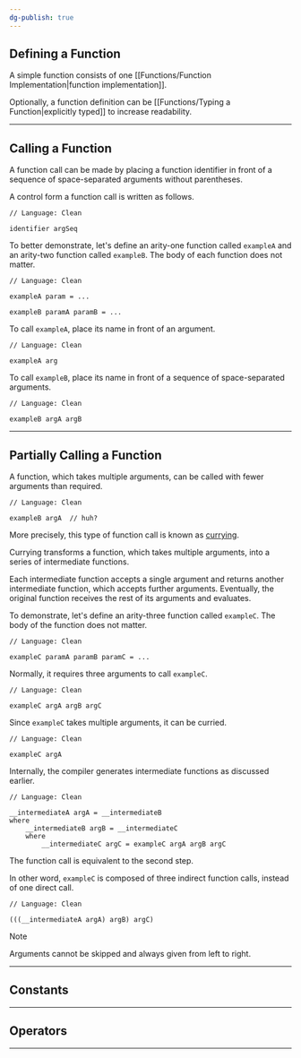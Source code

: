 ```yaml
---
dg-publish: true
---
```


## Defining a Function

A simple function consists of one [[Functions/Function Implementation\|function implementation]].

Optionally, a function definition can be [[Functions/Typing a Function\|explicitly typed]] to increase readability.

---

## Calling a Function

A function call can be made by placing a function identifier in front of a sequence of space-separated arguments without parentheses.

A control form a function call is written as follows.

```Clean
// Language: Clean

identifier argSeq
```

To better demonstrate, let's define an arity-one function called `exampleA` and an arity-two function called `exampleB`.
The body of each function does not matter.

```Clean
// Language: Clean

exampleA param = ...

exampleB paramA paramB = ...
```

To call `exampleA`, place its name in front of an argument.

```Clean
// Language: Clean

exampleA arg
```

To call `exampleB`, place its name in front of a sequence of space-separated arguments.

```Clean
// Language: Clean

exampleB argA argB
```

---

## Partially Calling a Function

A function, which takes multiple arguments, can be called with fewer arguments than required.

```Clean
// Language: Clean

exampleB argA  // huh?
```

More precisely, this type of function call is known as [currying](https://en.wikipedia.org/wiki/Currying).

Currying transforms a function, which takes multiple arguments, into a series of intermediate functions.

Each intermediate function accepts a single argument and returns another intermediate function, which accepts further arguments.
Eventually, the original function receives the rest of its arguments and evaluates.

To demonstrate, let's define an arity-three function called `exampleC`.
The body of the function does not matter.

```Clean
// Language: Clean

exampleC paramA paramB paramC = ...
```

Normally, it requires three arguments to call `exampleC`.

```Clean
// Language: Clean

exampleC argA argB argC
```

Since `exampleC` takes multiple arguments, it can be curried.

```Clean
// Language: Clean

exampleC argA
```

Internally, the compiler generates intermediate functions as discussed earlier.

```Clean
// Language: Clean

__intermediateA argA = __intermediateB
where
    __intermediateB argB = __intermediateC
    where
        __intermediateC argC = exampleC argA argB argC
```

The function call is equivalent to the second step.

In other word, `exampleC` is composed of three indirect function calls, instead of one direct call.

```Clean
// Language: Clean

(((__intermediateA argA) argB) argC)
```

> [!note]
> Arguments cannot be skipped and always given from left to right.

---

## Constants

---

## Operators

---